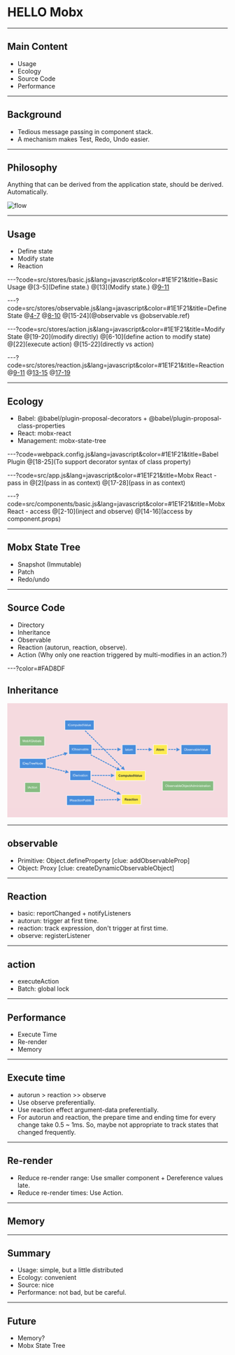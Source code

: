 # HELLO Mobx

---
## Main Content
- Usage
- Ecology
- Source Code
- Performance

---
## Background
- Tedious message passing in component stack.
- A mechanism makes Test, Redo, Undo easier.

---
## Philosophy
Anything that can be derived from the application state, should be derived. Automatically.

![flow](https://mobx.js.org/docs/flow.png)

---
## Usage
- Define state
- Modify state
- Reaction

---?code=src/stores/basic.js&lang=javascript&color=#1E1F21&title=Basic Usage
@[3-5](Define state.)
@[13](Modify state.)
@[9-11](Reaction.)

---?code=src/stores/observable.js&lang=javascript&color=#1E1F21&title=Define State
@[4-7](@observable)
@[8-10](@obserable.ref)
@[15-24](@observable vs @observable.ref)

---?code=src/stores/action.js&lang=javascript&color=#1E1F21&title=Modify State
@[19-20](modify directly)
@[6-10](define action to modify state)
@[22](execute action)
@[15-22](directly vs action)

---?code=src/stores/reaction.js&lang=javascript&color=#1E1F21&title=Reaction
@[9-11](autorun)
@[13-15](reaction)
@[17-19](observe)

---
## Ecology
- Babel: @babel/plugin-proposal-decorators + @babel/plugin-proposal-class-properties
- React: mobx-react
- Management: mobx-state-tree

---?code=webpack.config.js&lang=javascript&color=#1E1F21&title=Babel Plugin
@[18-25](To support decorator syntax of class property)

---?code=src/app.js&lang=javascript&color=#1E1F21&title=Mobx React - pass in
@[2](pass in as context)
@[17-28](pass in as context)

---?code=src/components/basic.js&lang=javascript&color=#1E1F21&title=Mobx React - access
@[2-10](inject and observe)
@[14-16](access by component.props)

---
## Mobx State Tree
- Snapshot (Immutable)
- Patch
- Redo/undo

---
## Source Code
- Directory
- Inheritance
- Observable
- Reaction (autorun, reaction, observe).
- Action (Why only one reaction triggered by multi-modifies in an action.?)

---?color=#FAD8DF
## Inheritance
![](assets/image/mobx-inheritance.png)

---
## observable
- Primitive: Object.defineProperty
  [clue: addObservableProp]
- Object: Proxy
  [clue: createDynamicObservableObject]

---
## Reaction
- basic: reportChanged + notifyListeners
- autorun: trigger at first time.
- reaction: track expression, don't trigger at first time.
- observe: registerListener

---
## action
- executeAction
- Batch: global lock

---
## Performance
- Execute Time
- Re-render
- Memory

---
## Execute time
- autorun > reaction >> observe
- Use observe preferentially.
- Use reaction effect argument-data preferentially.
- For autorun and reaction, the prepare time and ending time for every change take 0.5 ~ 1ms. So, maybe not appropriate to track states that changed frequently.

---
## Re-render
- Reduce re-render range: Use smaller component + Dereference values late.
- Reduce re-render times: Use Action.

---
## Memory

---
## Summary
- Usage: simple, but a little distributed
- Ecology: convenient
- Source: nice
- Performance: not bad, but be careful.

---
## Future
- Memory?
- Mobx State Tree
